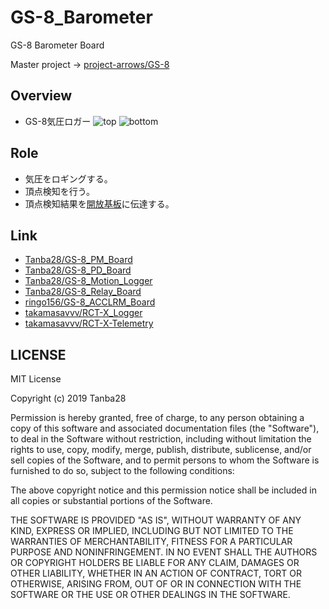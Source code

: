 # GS-8_Barometer
GS-8 Barometer Board

Master project -> [project-arrows/GS-8](https://github.com/project-arrows/GS-8)

## Overview
 * GS-8気圧ロガー
![top](Picture/top.png)
![bottom](Picture/bottom.png)

## Role
 * 気圧をロギングする。
 * 頂点検知を行う。
 * 頂点検知結果を[開放基板](https://github.com/Tanba28/GS-8_PD_Board)に伝達する。

## Link
 * [Tanba28/GS-8_PM_Board](https://github.com/Tanba28/GS-8_PM_Board)
 * [Tanba28/GS-8_PD_Board](https://github.com/Tanba28/GS-8_PD_Board)
 * [Tanba28/GS-8_Motion_Logger](https://github.com/Tanba28/GS-8_Motion_Logger)
 * [Tanba28/GS-8_Relay_Board](https://github.com/Tanba28/GS-8_Relay_Board)
 * [ringo156/GS-8_ACCLRM_Board](https://github.com/ringo156/GS-8_ACCLRM_Board)
 * [takamasavvv/RCT-X_Logger](https://github.com/takamasavvv/RCT-X-Logger)
 * [takamasavvv/RCT-X-Telemetry](https://github.com/takamasavvv/RCT-X-Telemetry)
 
## LICENSE
MIT License

Copyright (c) 2019 Tanba28

Permission is hereby granted, free of charge, to any person obtaining a copy
of this software and associated documentation files (the "Software"), to deal
in the Software without restriction, including without limitation the rights
to use, copy, modify, merge, publish, distribute, sublicense, and/or sell
copies of the Software, and to permit persons to whom the Software is
furnished to do so, subject to the following conditions:

The above copyright notice and this permission notice shall be included in all
copies or substantial portions of the Software.

THE SOFTWARE IS PROVIDED "AS IS", WITHOUT WARRANTY OF ANY KIND, EXPRESS OR
IMPLIED, INCLUDING BUT NOT LIMITED TO THE WARRANTIES OF MERCHANTABILITY,
FITNESS FOR A PARTICULAR PURPOSE AND NONINFRINGEMENT. IN NO EVENT SHALL THE
AUTHORS OR COPYRIGHT HOLDERS BE LIABLE FOR ANY CLAIM, DAMAGES OR OTHER
LIABILITY, WHETHER IN AN ACTION OF CONTRACT, TORT OR OTHERWISE, ARISING FROM,
OUT OF OR IN CONNECTION WITH THE SOFTWARE OR THE USE OR OTHER DEALINGS IN THE
SOFTWARE.